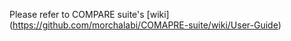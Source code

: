 Please refer to COMPARE suite's [wiki] (https://github.com/morchalabi/COMAPRE-suite/wiki/User-Guide)
